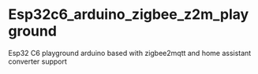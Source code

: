 # Esp32c6_arduino_zigbee_z2m_playground
Esp32 C6 playground arduino based with zigbee2mqtt and home assistant converter support
